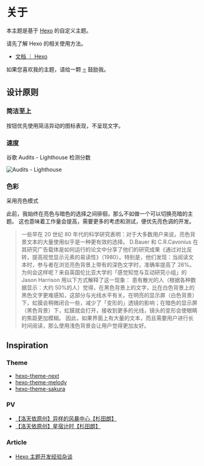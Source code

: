 # 关于

本主题是基于 [Hexo](https://hexo.io) 的自定义主题。

请先了解 Hexo 的相关使用方法。

- [文档 ｜ Hexo](https://hexo.io/zh-cn/docs/)

如果您喜欢我的主题，请给一颗 [:star:](https://github.com/YunYouJun/hexo-theme-yun) 鼓励我。

## 设计原则

### 简洁至上

按钮优先使用简洁异动的图标表现，不呈现文字。

### 速度

谷歌 Audits - Lighthouse 检测分数

![Audits - Lighthouse](https://i.loli.net/2020/03/08/DhfLu5yngb7NZE2.png)

### 色彩

采用亮色模式

此前，我始终在亮色与暗色的选择之间徘徊，那么不如做一个可以切换亮暗的主题。
这也意味着工作量会提高，需要更多的考虑和测试，便优先亮色调的开发。

> 一些早在 20 世纪 80 年代的科学研究表明：对于大多数用户来说，亮色背景文本的大量使用似乎是一种更有效的选择。
> D.Bauer 和 C.R.Cavonius 在其研究广告载体是如何运行的论文中分享了他们的研究成果《通过对比反转，提高视觉显示元素的易读性》（1980）。特别是，他们发现：当阅读文本时，参与者在浏览亮色背景上带有的深色文字时，准确率提高了 26%。
> 为何会这样呢？来自英国伦比亚大学的「感觉知觉与互动研究小组」的 Jason Harrison 用以下方式解释了这一现象：
> 患有散光的人（根据各种数据显示：大约 50%的人）觉得，在黑色背景上的文字，比在白色背景上的黑色文字更难感知，这部分与光线水平有关。在明亮的显示屏（白色背景）下，虹膜会稍微闭合一些，减少了「变形的」透镜的影响；在暗色的显示屏（黑色背景）下，虹膜就会打开，接收到更多的光线，镜头的变形会使眼睛的焦距更加模糊。
> 因此，如果界面上有大量的文本，而且需要用户进行长时间阅读，那么使用浅色背景会让用户觉得更加友好。

## Inspiration

### Theme

- [hexo-theme-next](https://github.com/theme-next/hexo-theme-next)
- [hexo-theme-melody](https://github.com/Molunerfinn/hexo-theme-melody)
- [hexo-theme-sakura](https://github.com/honjun/hexo-theme-sakura)

### PV

- [【洛天依原创】异样的风暴中心【杉田朗】](https://www.bilibili.com/video/av4018008)
- [【洛天依原创】星宿计时【杉田朗】](https://www.bilibili.com/video/av7036967)

### Article

- [Hexo 主题开发经验杂谈](https://molunerfinn.com/make-a-hexo-theme/)
